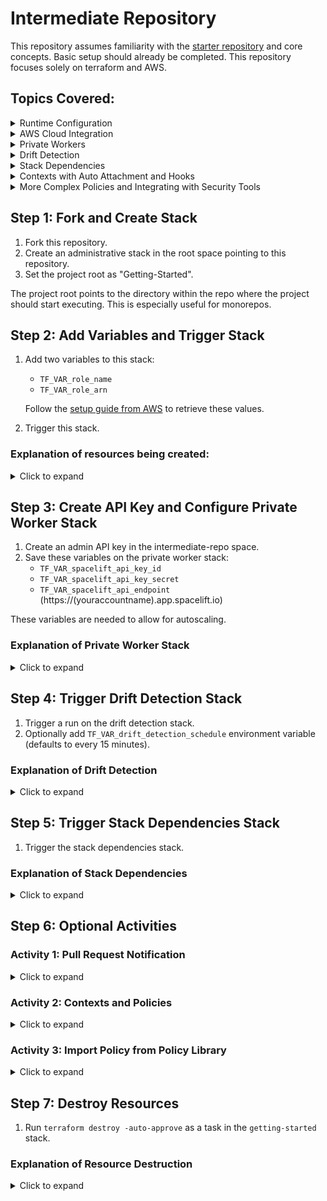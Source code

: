 # Intermediate Repository

This repository assumes familiarity with the [starter repository](https://github.com/spacelift-io/terraform-starter) and core concepts. Basic setup should already be completed.
This repository focuses solely on terraform and AWS.

## Topics Covered:

<details>
<summary>Runtime Configuration</summary>

Runtime Configuration allows you to set up and manage configurations that define how your infrastructure is deployed and managed. It helps you control various aspects such as environment variables, command execution, and more.

More information: [Runtime Configuration](https://docs.spacelift.io/concepts/configuration/runtime-configuration/#:~:text=The%20top%20level%20of%20the,using%20this%20source%20code%20repository)

</details>

<details>
<summary>AWS Cloud Integration</summary>

AWS Cloud Integration enables you to connect your Spacelift account with your AWS environment, facilitating automated deployments and infrastructure management.

More information: [AWS Cloud Integration](https://docs.spacelift.io/integrations/cloud-providers/aws#amazon-web-services-aws)

</details>

<details>
<summary>Private Workers</summary>

Private Workers allow you to run jobs on dedicated, isolated instances within your VPC, enhancing security and compliance.

More information: [Private Workers](https://docs.spacelift.io/concepts/vcs-agent-pools.html#private-workers)

</details>

<details>
<summary>Drift Detection</summary>

Drift Detection helps identify changes in your infrastructure that occur outside of your Spacelift configurations, ensuring that your deployed infrastructure remains consistent with your defined state.

More information: [Drift Detection](https://docs.spacelift.io/concepts/stack/drift-detection.html)

</details>

<details>
<summary>Stack Dependencies</summary>

Stack Dependencies manage the relationships between different stacks, ensuring that dependencies are respected and resources are provisioned or destroyed in the correct order.

More information: [Stack Dependencies](https://docs.spacelift.io/concepts/stack/stack-dependencies.html)

</details>

<details>
<summary>Contexts with Auto Attachment and Hooks</summary>

Contexts allow you to define reusable sets of environment variables and settings that can be automatically attached to stacks. Hooks enable you to run custom scripts or commands at various points in the stack lifecycle.

More information: [Contexts with Auto Attachment and Hooks](https://docs.spacelift.io/concepts/configuration/context.html)

</details>

<details>
<summary>More Complex Policies and Integrating with Security Tools</summary>

This section covers advanced policy configurations and the integration of security tools like Checkov to enhance your infrastructure's security posture.

More information: [Integrating Security Tools](https://spacelift.io/blog/integrating-security-tools-with-spacelift#checkov-integration)

</details>

## Step 1: Fork and Create Stack

1. Fork this repository.
2. Create an administrative stack in the root space pointing to this repository.
3. Set the project root as "Getting-Started".

The project root points to the directory within the repo where the project should start executing. This is especially useful for monorepos.

## Step 2: Add Variables and Trigger Stack

1. Add two variables to this stack:
   - `TF_VAR_role_name`
   - `TF_VAR_role_arn`

   Follow the [setup guide from AWS](https://docs.spacelift.io/integrations/cloud-providers/aws#setup-guide) to retrieve these values.

2. Trigger this stack.

### Explanation of resources being created:

<details>
<summary>Click to expand</summary>

- Creating a space for all our resources to go into, isolating it from the rest of our account.
- Creating a stack to use an AWS EC2 private worker module.
- Creating a stack with a drift detection schedule.
- Creating two stacks with a stack dependency.
- Creating two policies which will be discussed further later.
- Mounting a file containing a JSON-encoded list of Spacelift's outgoing IPs.
- Creating a worker pool with the private key and worker pool config.
- Setting environment variables for the worker pool ID to be used in other stacks to utilize the private worker pool.
- Setting environment variables for the private key and worker pool config.

**Note:** We are using a runtime config file with the stack default AWS region set to `eu-west-1`, which will apply to all stacks.

</details>

## Step 3: Create API Key and Configure Private Worker Stack

1. Create an admin API key in the intermediate-repo space.
2. Save these variables on the private worker stack:
   - `TF_VAR_spacelift_api_key_id`
   - `TF_VAR_spacelift_api_key_secret`
   - `TF_VAR_spacelift_api_endpoint` (https://(youraccountname).app.spacelift.io)

These variables are needed to allow for autoscaling.

### Explanation of Private Worker Stack

<details>
<summary>Click to expand</summary>

- The `Getting-Started` stack has already added variables relating to the worker pool and a mounted file with the IP addresses needed.
- Triggering a run on this stack will:
  - Create your VPC, subnets, and a security group with unrestricted egress and restricted ingress to the IP addresses needed.
  - Create your EC2 instance private worker.

</details>

## Step 4: Trigger Drift Detection Stack

1. Trigger a run on the drift detection stack.
2. Optionally add `TF_VAR_drift_detection_schedule` environment variable (defaults to every 15 minutes).

### Explanation of Drift Detection

<details>
<summary>Click to expand</summary>

- This stack will create a stack with a drift detection schedule that runs every 15 minutes.
- Optional activity: Trigger the stack with drift detection enabled. It will create a context. Manually add a label to this context via the UI and check if the drift detection run notices the drift.

</details>

## Step 5: Trigger Stack Dependencies Stack

1. Trigger the stack dependencies stack.

### Explanation of Stack Dependencies

<details>
<summary>Click to expand</summary>

- This stack will create two stacks and establish a stack dependency between them with a shared output.
- The infra stack will output `DB_CONNECTION_STRING` and save it as an input of `TF_VAR_APP_DB_URL` to the APP stack.
- Optional activity: Trigger a run on the infra stack to create the `DB_CONNECTION_STRING`, then automatically start a run in the app stack and save this output as an input to be used.

</details>

## Step 6: Optional Activities

### Activity 1: Pull Request Notification

<details>
<summary>Click to expand</summary>

- Open a pull request against any of the stacks.
- Wait for a comment from the PR notification policy that was created. It will add a comment based on the following conditions:
  - If the stack has failed in any stage not due to a policy, it will post the relevant logs.
  - If the stack has failed due to a policy, it will give a summary of the policies and any relevant deny messages.
  - If the stack has finished successfully, it will post a summary of the run, the policies used, and any changes to be made.

More information: [Notification Policy](https://docs.spacelift.io/concepts/policy/notification-policy)

</details>

### Activity 2: Contexts and Policies

<details>
<summary>Click to expand</summary>

- Our context `Tflint` and policy `Tflintchecker` were both created with the label `autoattach:tflint`.
- Add the label `tflint` to a stack of your choice and watch both the context and policy get attached to the stack.
- Trigger a run on this stack. The hooks will now install `tflint`, run the tool, and save these findings in a third-party metadata section of our policy input, which we then use in our policy.

More information: [Integrating Security Tools with Spacelift](https://spacelift.io/blog/integrating-security-tools-with-spacelift)

</details>

### Activity 3: Import Policy from Policy Library

<details>
<summary>Click to expand</summary>

- Import a policy from the policy library via the UI.
- Attach it to the stack.

</details>

## Step 7: Destroy Resources

1. Run `terraform destroy -auto-approve` as a task in the `getting-started` stack.

### Explanation of Resource Destruction

<details>
<summary>Click to expand</summary>

- Our stack has also created stack-destructors, which handle the execution of destroying the resources on our created stacks first to ensure all resources are destroyed.

More reading: [Ordered Stack Creation and Deletion](https://docs.spacelift.io/concepts/stack/stack-dependencies#ordered-stack-creation-and-deletion)

</details>
